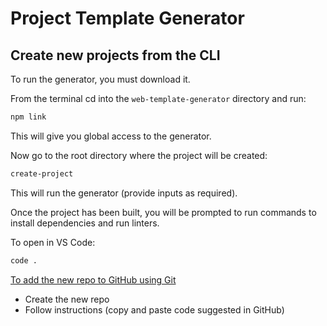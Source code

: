 # Project Template Generator

## Create new projects from the CLI

To run the generator, you must download it.

From the terminal cd into the `web-template-generator` directory and run:

```bash
npm link
```

This will give you global access to the generator.

Now go to the root directory where the project will be created:

```bash
create-project
```

This will run the generator (provide inputs as required).

Once the project has been built, you will be prompted to run commands to install dependencies and run linters.

To open in VS Code:

```bash
code .
```

[To add the new repo to GitHub using Git](https://docs.github.com/en/migrations/importing-source-code/using-the-command-line-to-import-source-code/adding-locally-hosted-code-to-github)

- Create the new repo
- Follow instructions (copy and paste code suggested in GitHub)
